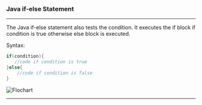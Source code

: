 ### Java if-else Statement

----

The Java if-else statement also tests the condition. It executes the if block if condition is true otherwise else block is executed.

Syntax:

```java
if(condition){  
   //code if condition is true  
}else{  
    //code if condition is false  
}  
```

![Flochart](https://static.javatpoint.com/images/core/if2.png)

------


